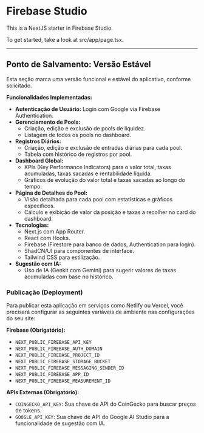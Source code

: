 # Firebase Studio

This is a NextJS starter in Firebase Studio.

To get started, take a look at src/app/page.tsx.

---

## Ponto de Salvamento: Versão Estável

Esta seção marca uma versão funcional e estável do aplicativo, conforme solicitado.

**Funcionalidades Implementadas:**

*   **Autenticação de Usuário:** Login com Google via Firebase Authentication.
*   **Gerenciamento de Pools:**
    *   Criação, edição e exclusão de pools de liquidez.
    *   Listagem de todos os pools no dashboard.
*   **Registros Diários:**
    *   Criação, edição e exclusão de entradas diárias para cada pool.
    *   Tabela com histórico de registros por pool.
*   **Dashboard Global:**
    *   KPIs (Key Performance Indicators) para o valor total, taxas acumuladas, taxas sacadas e rentabilidade líquida.
    *   Gráficos de evolução do valor total e taxas sacadas ao longo do tempo.
*   **Página de Detalhes do Pool:**
    *   Visão detalhada para cada pool com estatísticas e gráficos específicos.
    *   Cálculo e exibição de valor da posição e taxas a recolher no card do dashboard.
*   **Tecnologias:**
    *   Next.js com App Router.
    *   React com Hooks.
    *   Firebase (Firestore para banco de dados, Authentication para login).
    *   ShadCN/UI para componentes de interface.
    *   Tailwind CSS para estilização.
*   **Sugestão com IA:**
    *   Uso de IA (Genkit com Gemini) para sugerir valores de taxas acumuladas com base no histórico.

### Publicação (Deployment)

Para publicar esta aplicação em serviços como Netlify ou Vercel, você precisará configurar as seguintes variáveis de ambiente nas configurações do seu site:

**Firebase (Obrigatório):**
- `NEXT_PUBLIC_FIREBASE_API_KEY`
- `NEXT_PUBLIC_FIREBASE_AUTH_DOMAIN`
- `NEXT_PUBLIC_FIREBASE_PROJECT_ID`
- `NEXT_PUBLIC_FIREBASE_STORAGE_BUCKET`
- `NEXT_PUBLIC_FIREBASE_MESSAGING_SENDER_ID`
- `NEXT_PUBLIC_FIREBASE_APP_ID`
- `NEXT_PUBLIC_FIREBASE_MEASUREMENT_ID`

**APIs Externas (Obrigatório):**
- `COINGECKO_API_KEY`: Sua chave de API do CoinGecko para buscar preços de tokens.
- `GOOGLE_API_KEY`: Sua chave de API do Google AI Studio para a funcionalidade de sugestão com IA.